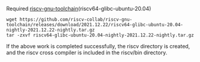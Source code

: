 Required [riscv-gnu-toolchain](https://github.com/riscv-collab/riscv-gnu-toolchain/releases)(riscv64-glibc-ubuntu-20.04)
```
wget https://github.com/riscv-collab/riscv-gnu-toolchain/releases/download/2021.12.22/riscv64-glibc-ubuntu-20.04-nightly-2021.12.22-nightly.tar.gz
tar -zxvf riscv64-glibc-ubuntu-20.04-nightly-2021.12.22-nightly.tar.gz
```
If the above work is completed successfully, the riscv directory is created, and the riscv cross compiler is included in the riscv/bin directory.